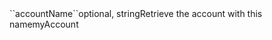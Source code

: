  <tr><td>``accountName``</td><td>optional, string</td><td>Retrieve the account with this name</td><td>myAccount</td><td></td></tr>

 